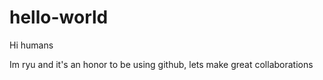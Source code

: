 # hello-world
Hi humans

Im ryu and it's an honor to be using github, lets make great collaborations
